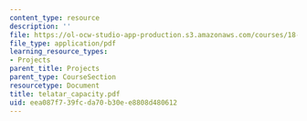 ```yaml
---
content_type: resource
description: ''
file: https://ol-ocw-studio-app-production.s3.amazonaws.com/courses/18-996-random-matrix-theory-and-its-applications-spring-2004/eea087f739fcda70b30ee8808d480612_telatar_capacity.pdf
file_type: application/pdf
learning_resource_types:
- Projects
parent_title: Projects
parent_type: CourseSection
resourcetype: Document
title: telatar_capacity.pdf
uid: eea087f7-39fc-da70-b30e-e8808d480612
---
```

